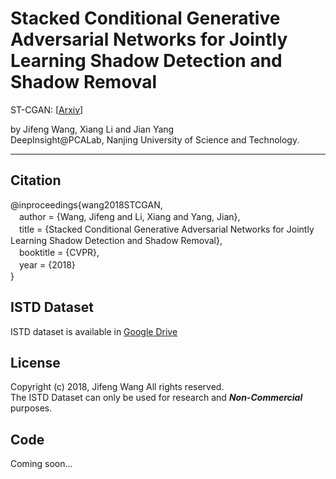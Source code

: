 
Stacked Conditional Generative Adversarial Networks for Jointly Learning Shadow Detection and Shadow Removal
========
ST-CGAN: [[Arxiv](https://arxiv.org/abs/1712.02478)]  

by Jifeng Wang, Xiang Li and Jian Yang  
DeepInsight@PCALab, Nanjing University of Science and Technology.  

****
## Citation
@inproceedings{wang2018STCGAN,  
　author = {Wang, Jifeng and Li, Xiang and Yang, Jian},  
　title = {Stacked Conditional Generative Adversarial Networks for Jointly Learning Shadow Detection and Shadow Removal},  
　booktitle = {CVPR},  
　year = {2018}  
}
## ISTD Dataset
ISTD dataset is available in [Google Drive](https://drive.google.com/file/d/1I0qw-65KBA6np8vIZzO6oeiOvcDBttAY/view)

## License
Copyright (c) 2018, Jifeng Wang All rights reserved.  
The ISTD Dataset can only be used for research and ___Non-Commercial___ purposes.


## Code
Coming soon...
